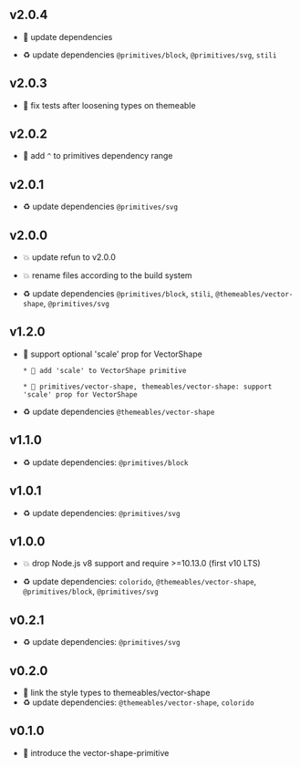 ## v2.0.4

* 🐞 update dependencies

* ♻️ update dependencies `@primitives/block`, `@primitives/svg`, `stili`

## v2.0.3

* 🐞 fix tests after loosening types on themeable

## v2.0.2

* 🐞 add `^` to primitives dependency range

## v2.0.1

* ♻️ update dependencies `@primitives/svg`

## v2.0.0

* 💥 update refun to v2.0.0

* 💥 rename files according to the build system

* ♻️ update dependencies `@primitives/block`, `stili`, `@themeables/vector-shape`, `@primitives/svg`

## v1.2.0

* 🌱 support optional 'scale' prop for VectorShape

  ```
  * 🚧 add 'scale' to VectorShape primitive
  
  * 🌱 primitives/vector-shape, themeables/vector-shape: support 'scale' prop for VectorShape
  ```

* ♻️ update dependencies `@themeables/vector-shape`

## v1.1.0

* ♻️ update dependencies: `@primitives/block`

## v1.0.1

* ♻️ update dependencies: `@primitives/svg`

## v1.0.0

* 💥 drop Node.js v8 support and require >=10.13.0 (first v10 LTS)

* ♻️ update dependencies: `colorido`, `@themeables/vector-shape`, `@primitives/block`, `@primitives/svg`

## v0.2.1

* ♻️ update dependencies: `@primitives/svg`

## v0.2.0

* 🌱 link the style types to themeables/vector-shape
* ♻️ update dependencies: `@themeables/vector-shape`, `colorido`

## v0.1.0

* 🐣 introduce the vector-shape-primitive
